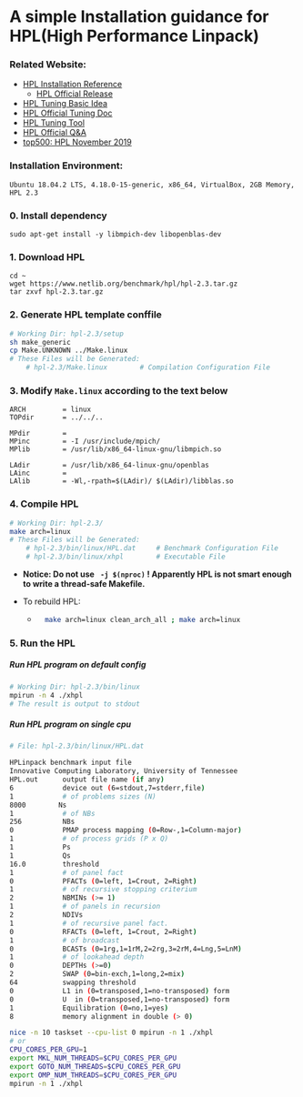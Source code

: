 # A simple Installation guidance for HPL(High Performance Linpack)

### Related Website:

* [HPL Installation Reference](https://www.howtoforge.com/tutorial/hpl-high-performance-linpack-benchmark-raspberry-pi/)
    * [HPL Official Release](https://www.netlib.org/benchmark/hpl/)
* [HPL Tuning Basic Idea](http://www.crc.nd.edu/~rich/CRC_Summer_Scholars_2014/HPL-HowTo.pdf)
* [HPL Official Tuning Doc](http://www.netlib.org/benchmark/hpl/tuning.html)
* [HPL Tuning Tool](https://www.advancedclustering.com/act_kb/tune-hpl-dat-file/)
* [HPL Official Q&A](https://www.netlib.org/benchmark/hpl/faqs.html)
* [top500: HPL November 2019](https://www.top500.org/lists/2019/11/)

### Installation Environment:

    Ubuntu 18.04.2 LTS, 4.18.0-15-generic, x86_64, VirtualBox, 2GB Memory, HPL 2.3

### 0. Install dependency

    sudo apt-get install -y libmpich-dev libopenblas-dev

### 1. Download HPL

    cd ~
    wget https://www.netlib.org/benchmark/hpl/hpl-2.3.tar.gz
    tar zxvf hpl-2.3.tar.gz

### 2. Generate HPL template conffile

```bash
# Working Dir: hpl-2.3/setup
sh make_generic
cp Make.UNKNOWN ../Make.linux
# These Files will be Generated:
	# hpl-2.3/Make.linux		# Compilation Configuration File
```

### 3. Modify `Make.linux` according to the text below

    ARCH         = linux
    TOPdir       = ../../..
    
    MPdir        = 
    MPinc        = -I /usr/include/mpich/
    MPlib        = /usr/lib/x86_64-linux-gnu/libmpich.so
    
    LAdir        = /usr/lib/x86_64-linux-gnu/openblas
    LAinc        = 
    LAlib        = -Wl,-rpath=$(LAdir)/ $(LAdir)/libblas.so

### 4. Compile HPL

```bash
# Working Dir: hpl-2.3/
make arch=linux
# These Files will be Generated:
	# hpl-2.3/bin/linux/HPL.dat		# Benchmark Configuration File
	# hpl-2.3/bin/linux/xhpl		# Executable File
```

* **Notice: Do not use ` -j $(nproc)` ! Apparently HPL is not smart enough to write a thread-safe Makefile.**

* To rebuild HPL: 

    * ```bash
        make arch=linux clean_arch_all ; make arch=linux
        ```



### 5. Run the HPL

##### Run HPL program on default config

```bash
# Working Dir: hpl-2.3/bin/linux
mpirun -n 4 ./xhpl
# The result is output to stdout
```

##### Run HPL program on single cpu

```bash
# File: hpl-2.3/bin/linux/HPL.dat
```

```bash
HPLinpack benchmark input file
Innovative Computing Laboratory, University of Tennessee
HPL.out      output file name (if any)
6            device out (6=stdout,7=stderr,file)
1            # of problems sizes (N)
8000        Ns
1            # of NBs
256          NBs
0            PMAP process mapping (0=Row-,1=Column-major)
1            # of process grids (P x Q)
1            Ps
1            Qs
16.0         threshold
1            # of panel fact
0            PFACTs (0=left, 1=Crout, 2=Right)
1            # of recursive stopping criterium
2            NBMINs (>= 1)
1            # of panels in recursion
2            NDIVs
1            # of recursive panel fact.
0            RFACTs (0=left, 1=Crout, 2=Right)
1            # of broadcast
0            BCASTs (0=1rg,1=1rM,2=2rg,3=2rM,4=Lng,5=LnM)
1            # of lookahead depth
0            DEPTHs (>=0)
2            SWAP (0=bin-exch,1=long,2=mix)
64           swapping threshold
0            L1 in (0=transposed,1=no-transposed) form
0            U  in (0=transposed,1=no-transposed) form
1            Equilibration (0=no,1=yes)
8            memory alignment in double (> 0)
```

```bash
nice -n 10 taskset --cpu-list 0 mpirun -n 1 ./xhpl
# or 
CPU_CORES_PER_GPU=1
export MKL_NUM_THREADS=$CPU_CORES_PER_GPU
export GOTO_NUM_THREADS=$CPU_CORES_PER_GPU
export OMP_NUM_THREADS=$CPU_CORES_PER_GPU
mpirun -n 1 ./xhpl
```
